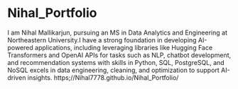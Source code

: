 # Nihal_Portfolio
I am Nihal Mallikarjun, pursuing an MS in Data Analytics and Engineering at Northeastern University.I have a strong foundation in developing AI-powered applications, including leveraging libraries like Hugging Face Transformers and OpenAI APIs for tasks such as NLP, chatbot development, and recommendation systems with skills in Python, SQL, PostgreSQL, and NoSQL excels in data engineering, cleaning, and optimization to support AI-driven insights.
https;//Nihal7778.github.io/Nihal_Portfolio/
